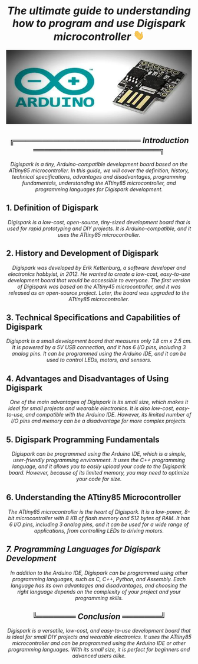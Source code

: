 <h1><div align="center"><i>The ultimate guide to understanding how to program and use Digispark microcontroller <img src="./fn/hello.webp" width="30"></i></div></h1>

<div align="center">          
<img src="fn/thumbnail.webp" alt="coding" width="1000px" height="200px" /></div>


<h2 color="#FF0000"> <div align="center"><i>╔═══════════════════════ Introduction ═══════════════════════╗</i></div></h2>
<em><div align="center"> Digispark is a tiny, Arduino-compatible development board based on the ATtiny85 microcontroller. In this guide, we will cover the definition, history, technical specifications, advantages and disadvantages, programming fundamentals, understanding the ATtiny85 microcontroller, and programming languages for Digispark development.</em></div>

<h2 color="#FF6347"> 1. Definition of Digispark</h2>
<em><div align="center"> Digispark is a low-cost, open-source, tiny-sized development board that is used for rapid prototyping and DIY projects. It is Arduino-compatible, and it uses the ATtiny85 microcontroller.</em></div>

<h2 color="#FF6347"> 2. History and Development of Digispark</h2>
<em><div align="center"> Digispark was developed by Erik Kettenburg, a software developer and electronics hobbyist, in 2012. He wanted to create a low-cost, easy-to-use development board that would be accessible to everyone. The first version of Digispark was based on the ATtiny45 microcontroller, and it was released as an open-source project. Later, the board was upgraded to the ATtiny85 microcontroller</em>.</div>

<h2 color="#FF6347"> 3. Technical Specifications and Capabilities of Digispark</h2>
<em><div align="center"> Digispark is a small development board that measures only 1.8 cm x 2.5 cm. It is powered by a 5V USB connection, and it has 6 I/O pins, including 3 analog pins. It can be programmed using the Arduino IDE, and it can be used to control LEDs, motors, and sensors.</em></div>

<h2 color="#FF6347"> 4. Advantages and Disadvantages of Using Digispark</h2>
<em><div align="center"> One of the main advantages of Digispark is its small size, which makes it ideal for small projects and wearable electronics. It is also low-cost, easy-to-use, and compatible with the Arduino IDE. However, its limited number of I/O pins and memory can be a disadvantage for more complex projects.</em></div>

<h2 color="#FF6347FF6347FF6347FF6347"> 5. Digispark Programming Fundamentals</h2>
<em><div align="center"> Digispark can be programmed using the Arduino IDE, which is a simple, user-friendly programming environment. It uses the C++ programming language, and it allows you to easily upload your code to the Digispark board. However, because of its limited memory, you may need to optimize your code for size.</em></div>

<h2 color="#FF6347FF6347FF6347"> 6. Understanding the ATtiny85 Microcontroller</h2>
<em><div align="center"> The ATtiny85 microcontroller is the heart of Digispark. It is a low-power, 8-bit microcontroller with 8 KB of flash memory and 512 bytes of RAM. It has 6 I/O pins, including 3 analog pins, and it can be used for a wide range of applications, from controlling LEDs to driving motors.</div></eme>

<h2 color="#FF6347FF6347"> 7. Programming Languages for Digispark Development</h2>
<em><div align="center"> In addition to the Arduino IDE, Digispark can be programmed using other programming languages, such as C, C++, Python, and Assembly. Each language has its own advantages and disadvantages, and choosing the right language depends on the complexity of your project and your programming skills.</div></em>

<h2 color="#FF6347"> <div align="center"><i>╚═══════ Conclusion ═══════╝</i></div></h2>
<em><div align="center"> Digispark is a versatile, low-cost, and easy-to-use development board that is ideal for small DIY projects and wearable electronics. It uses the ATtiny85 microcontroller and can be programmed using the Arduino IDE or other programming languages. With its small size, it is perfect for beginners and advanced users alike.</div></em>

